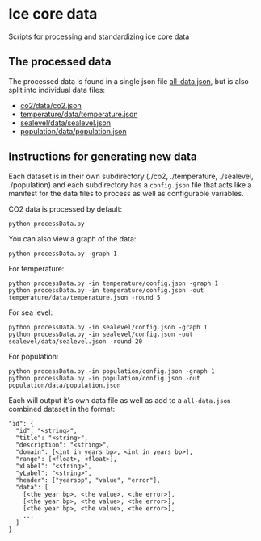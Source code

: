 # Ice core data

Scripts for processing and standardizing ice core data

## The processed data

The processed data is found in a single json file [all-data.json](all-data.json), but is also split into individual data files:

- [co2/data/co2.json](co2/data/co2.json)
- [temperature/data/temperature.json](temperature/data/temperature.json)
- [sealevel/data/sealevel.json](sealevel/data/sealevel.json)
- [population/data/population.json](population/data/population.json)

## Instructions for generating new data

Each dataset is in their own subdirectory (./co2, ./temperature, ./sealevel, ./population) and each subdirectory has a `config.json` file that acts like a manifest for the data files to process as well as configurable variables.

CO2 data is processed by default:

```
python processData.py
```

You can also view a graph of the data:

```
python processData.py -graph 1
```

For temperature:

```
python processData.py -in temperature/config.json -graph 1
python processData.py -in temperature/config.json -out temperature/data/temperature.json -round 5
```

For sea level:

```
python processData.py -in sealevel/config.json -graph 1
python processData.py -in sealevel/config.json -out sealevel/data/sealevel.json -round 20
```

For population:

```
python processData.py -in population/config.json -graph 1
python processData.py -in population/config.json -out population/data/population.json
```

Each will output it's own data file as well as add to a `all-data.json` combined dataset in the format:

```
"id": {
  "id": "<string>",
  "title": "<string>",
  "description": "<string>",
  "domain": [<int in years bp>, <int in years bp>],
  "range": [<float>, <float>],
  "xLabel": "<string>",
  "yLabel": "<string>",
  "header": ["yearsbp", "value", "error"],
  "data": [
    [<the year bp>, <the value>, <the error>],
    [<the year bp>, <the value>, <the error>],
    [<the year bp>, <the value>, <the error>],
    ...
  ]
}
```
